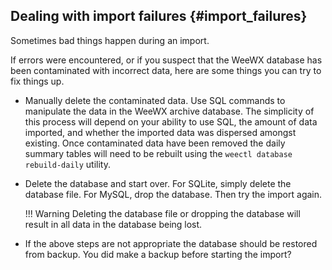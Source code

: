 ## Dealing with import failures {#import_failures}

Sometimes bad things happen during an import.

If errors were encountered, or if you suspect that the WeeWX database has 
been contaminated with incorrect data, here are some things you can try to 
fix things up.

* Manually delete the contaminated data. Use SQL commands to manipulate 
  the data in the WeeWX archive database. The simplicity of this process 
  will depend on your ability to use SQL, the amount of data imported, and 
  whether the imported data was dispersed amongst existing. Once 
  contaminated data have been removed the daily summary tables will need 
  to be rebuilt using the `weectl database rebuild-daily` utility.

* Delete the database and start over. For SQLite, simply delete the 
  database file. For MySQL, drop the database. Then try the import again.

    !!! Warning
        Deleting the database file or dropping the database will result in 
        all data in the database being lost.

* If the above steps are not appropriate the database should be restored 
  from backup. You did make a backup before starting the import?
